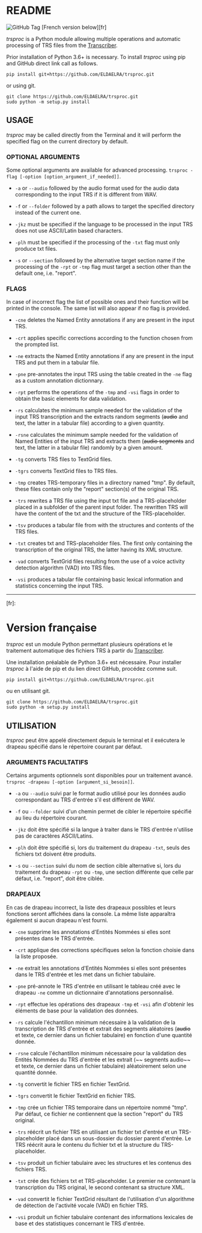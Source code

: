 # README

![GitHub Tag](https://img.shields.io/github/v/tag/ELDAELRA/trsproc)
[French version below][fr]

*trsproc* is a Python module allowing multiple operations and automatic processing of TRS files from the [Transcriber](https://sourceforge.net/projects/trans/ "Download link").

Prior installation of Python 3.6+ is necessary. To install *trsproc* using pip and GitHub direct link call as follows.

```
pip install git+https://github.com/ELDAELRA/trsproc.git
```

or using git.

```
git clone https://github.com/ELDAELRA/trsproc.git
sudo python -m setup.py install
```

## USAGE

*trsproc* may be called directly from the Terminal and it will perform the specified flag on the current directory by default.

### OPTIONAL ARGUMENTS

Some optional arguments are available for advanced processing. `trsproc -flag [-option [option_argument_if_needed]]`.

* `-a` or `--audio` followed by the audio format used for the audio data corresponding to the input TRS if it is different from WAV.

* `-f` or `--folder` followed by a path allows to target the specified directory instead of the current one.

* `-jkz` must be specified if the language to be processed in the input TRS does not use ASCII/Latin based characters.

* `-plh` must be specified if the processing of the `-txt` flag must only produce txt files.

* `-s` or `--section` followed by the alternative target section name if the processing of the `-rpt` or `-tmp` flag must target a section other than the default one, i.e. "report".

### FLAGS

In case of incorrect flag the list of possible ones and their function will be printed in the console. The same list will also appear if no flag is provided. 

* `-cne` deletes the Named Entity annotations if any are present in the input TRS.

* `-crt` applies specific corrections according to the function chosen from the prompted list.

* `-ne` extracts the Named Entity annotations if any are present in the input TRS and put them in a tabular file.

* `-pne` pre-annotates the input TRS using the table created in the `-ne` flag as a custom annotation dictionnary.

* `-rpt` performs the operations of the `-tmp` and `-vsi` flags in order to obtain the basic elements for data validation.

* `-rs` calculates the minimum sample needed for the validation of the input TRS transcription and the extracts random segments (~~audio~~ and text, the latter in a tabular file) according to a given quantity.

* `-rsne` calculates the minimum sample needed for the validation of Named Entities of the input TRS and extracts them (~~audio segments~~ and text, the latter in a tabular file) randomly by a given amount.

* `-tg` converts TRS files to TextGrid files.

* `-tgrs` converts TextGrid files to TRS files.

* `-tmp` creates TRS-temporary files in a directory named "tmp". By default, these files contain only the "report" section(s) of the original TRS.

* `-trs` rewrites a TRS file using the input txt file and a TRS-placeholder placed in a subfolder of the parent input folder. The rewritten TRS will have the content of the txt and the structure of the TRS-placeholder.

* `-tsv` produces a tabular file from with the structures and contents of the TRS files.

* `-txt` creates txt and TRS-placeholder files. The first only containing the transcription of the original TRS, the latter having its XML structure.

* `-vad` converts TextGrid files resulting from the use of a voice activity detection algorithm (VAD) into TRS files.

* `-vsi` produces a tabular file containing basic lexical information and statistics concerning the input TRS.

---
[fr]:
# Version française

*trsproc* est un module Python permettant plusieurs opérations et le traitement automatique des fichiers TRS à partir du [Transcriber](https://sourceforge.net/projects/trans/ "lien de téléchargement").

Une installation préalable de Python 3.6+ est nécessaire. Pour installer *trsproc* à l'aide de pip et du lien direct GitHub, procédez comme suit.

```
pip install git+https://github.com/ELDAELRA/trsproc.git
```

ou en utilisant git.

```
git clone https://github.com/ELDAELRA/trsproc.git
sudo python -m setup.py install
```

## UTILISATION

*trsproc* peut être appelé directement depuis le terminal et il exécutera le drapeau spécifié dans le répertoire courant par défaut.


### ARGUMENTS FACULTATIFS

Certains arguments optionnels sont disponibles pour un traitement avancé. `trsproc -drapeau [-option [argument_si_besoin]]`.

* `-a` ou `--audio` suivi par le format audio utilisé pour les données audio correspondant au TRS d'entrée s'il est différent de WAV.

* `-f` ou `--folder` suivi d'un chemin permet de cibler le répertoire spécifié au lieu du répertoire courant.

* `-jkz` doit être spécifié si la langue à traiter dans le TRS d'entrée n'utilise pas de caractères ASCII/Latins.

* `-plh` doit être spécifié si, lors du traitement du drapeau `-txt`, seuls des fichiers txt doivent être produits.

* `-s` ou `--section` suivi du nom de section cible alternative si, lors du traitement du drapeau `-rpt` ou `-tmp`, une section différente que celle par défaut, i.e. "report", doit être ciblée.

### DRAPEAUX

En cas de drapeau incorrect, la liste des drapeaux possibles et leurs fonctions seront affichées dans la console. La même liste apparaîtra également si aucun drapeau n'est fourni.

* `-cne` supprime les annotations d'Entités Nommées si elles sont présentes dans le TRS d'entrée.

* `-crt` applique des corrections spécifiques selon la fonction choisie dans la liste proposée.

* `-ne` extrait les annotations d'Entités Nommées si elles sont présentes dans le TRS d'entrée et les met dans un fichier tabulaire.

* `-pne` pré-annote le TRS d'entrée en utilisant le tableau créé avec le drapeau `-ne` comme un dictionnaire d'annotations personnalisé.

* `-rpt` effectue les opérations des drapeaux `-tmp` et `-vsi` afin d'obtenir les éléments de base pour la validation des données.

* `-rs` calcule l'échantillon minimum nécessaire à la validation de la transcription de TRS d'entrée et extrait des segments aléatoires (~~audio~~ et texte, ce dernier dans un fichier tabulaire) en fonction d'une quantité donnée.

* `-rsne` calcule l'échantillon minimum nécessaire pour la validation des Entités Nommées du TRS d'entrée et les extrait (~~ segments audio~~ et texte, ce dernier dans un fichier tabulaire) aléatoirement selon une quantité donnée.

* `-tg` convertit le fichier TRS en fichier TextGrid.

* `-tgrs` convertit le fichier TextGrid en fichier TRS.

* `-tmp` crée un fichier TRS temporaire dans un répertoire nommé "tmp". Par défaut, ce fichier ne contiennent que la section "report" du TRS original.

* `-trs` réécrit un fichier TRS en utilisant un fichier txt d'entrée et un TRS-placeholder placé dans un sous-dossier du dossier parent d'entrée. Le TRS réécrit aura le contenu du fichier txt et la structure du TRS-placeholder.

* `-tsv` produit un fichier tabulaire avec les structures et les contenus des fichiers TRS.

* `-txt` crée des fichiers txt et TRS-placeholder. Le premier ne contenant la transcription du TRS original, le second contenant sa structure XML.

* `-vad` convertit le fichier TextGrid résultant de l'utilisation d'un algorithme de détection de l'activité vocale (VAD) en fichier TRS.

* `-vsi` produit un fichier tabulaire contenant des informations lexicales de base et des statistiques concernant le TRS d'entrée.
